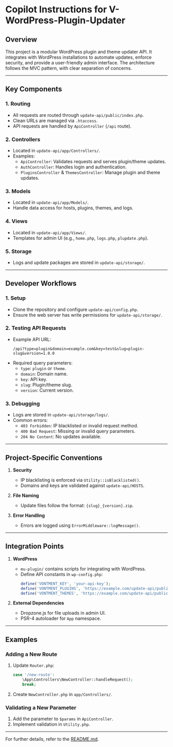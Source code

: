 # Copilot Instructions for V-WordPress-Plugin-Updater

## Overview
This project is a modular WordPress plugin and theme updater API. It integrates with WordPress installations to automate updates, enforce security, and provide a user-friendly admin interface. The architecture follows the MVC pattern, with clear separation of concerns.

---

## Key Components
### 1. **Routing**
- All requests are routed through `update-api/public/index.php`.
- Clean URLs are managed via `.htaccess`.
- API requests are handled by `ApiController` (`/api` route).

### 2. **Controllers**
- Located in `update-api/app/Controllers/`.
- Examples:
  - `ApiController`: Validates requests and serves plugin/theme updates.
  - `AuthController`: Handles login and authentication.
  - `PluginsController` & `ThemesController`: Manage plugin and theme updates.

### 3. **Models**
- Located in `update-api/app/Models/`.
- Handle data access for hosts, plugins, themes, and logs.

### 4. **Views**
- Located in `update-api/app/Views/`.
- Templates for admin UI (e.g., `home.php`, `logs.php`, `plupdate.php`).

### 5. **Storage**
- Logs and update packages are stored in `update-api/storage/`.

---

## Developer Workflows
### 1. **Setup**
- Clone the repository and configure `update-api/config.php`.
- Ensure the web server has write permissions for `update-api/storage/`.

### 2. **Testing API Requests**
- Example API URL:
  ```
  /api?type=plugin&domain=example.com&key=test&slug=plugin-slug&version=1.0.0
  ```
- Required query parameters:
  - `type`: `plugin` or `theme`.
  - `domain`: Domain name.
  - `key`: API key.
  - `slug`: Plugin/theme slug.
  - `version`: Current version.

### 3. **Debugging**
- Logs are stored in `update-api/storage/logs/`.
- Common errors:
  - `403 Forbidden`: IP blacklisted or invalid request method.
  - `400 Bad Request`: Missing or invalid query parameters.
  - `204 No Content`: No updates available.

---

## Project-Specific Conventions
1. **Security**
   - IP blacklisting is enforced via `Utility::isBlacklisted()`.
   - Domains and keys are validated against `update-api/HOSTS`.

2. **File Naming**
   - Update files follow the format: `{slug}_{version}.zip`.

3. **Error Handling**
   - Errors are logged using `ErrorMiddleware::logMessage()`.

---

## Integration Points
1. **WordPress**
   - `mu-plugin/` contains scripts for integrating with WordPress.
   - Define API constants in `wp-config.php`:
     ```php
     define('VONTMENT_KEY', 'your-api-key');
     define('VONTMENT_PLUGINS', 'https://example.com/update-api/public/api');
     define('VONTMENT_THEMES', 'https://example.com/update-api/public/api');
     ```

2. **External Dependencies**
   - Dropzone.js for file uploads in admin UI.
   - PSR-4 autoloader for `App` namespace.

---

## Examples
### Adding a New Route
1. Update `Router.php`:
   ```php
   case '/new-route':
       \App\Controllers\NewController::handleRequest();
       break;
   ```
2. Create `NewController.php` in `app/Controllers/`.

### Validating a New Parameter
1. Add the parameter to `$params` in `ApiController`.
2. Implement validation in `Utility.php`.

---

For further details, refer to the [README.md](../README.md).

